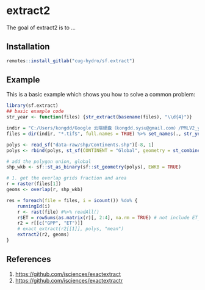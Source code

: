 
# extract2

<!-- badges: start -->
<!-- badges: end -->

The goal of extract2 is to ...

## Installation

``` r
remotes::install_gitlab("cug-hydro/sf.extract")
```

## Example

This is a basic example which shows you how to solve a common problem:

``` r
library(sf.extract)
## basic example code
str_year <- function(files) {str_extract(basename(files), "\\d{4}")}

indir = "C:/Users/kongdd/Google 云端硬盘（kongdd.sysu@gmail.com）/PMLV2_yearly"
files = dir(indir, "*.tif$", full.names = TRUE) %>% set_names(., str_year(.))

polys <- read_sf("data-raw/shp/Continents.shp")[-8, 1]
polys <- rbind(polys, st_sf(CONTINENT = "Global", geometry = st_combine(polys[1:7, ])))

# add the polygon union, global
shp_wkb <- sf::st_as_binary(sf::st_geometry(polys), EWKB = TRUE)

# 1. get the overlap grids fraction and area
r = raster(files[1])
geoms <- overlap(r, shp_wkb)

res = foreach(file = files, i = icount()) %do% {
    runningId(i)
    r <- rast(file) #%>% readAll()
    r$ET = rowSums(as.matrix(r)[, 2:4], na.rm = TRUE) # not include ET_water
    r2 = r[[c("GPP", "ET")]]
    # exact_extract(r2[[1]], polys, "mean")
    extract2(r2, geoms)
}
```

##  References

1. https://github.com/isciences/exactextract
2. https://github.com/isciences/exactextractr
